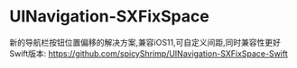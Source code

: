 # UINavigation-SXFixSpace
新的导航栏按钮位置偏移的解决方案,兼容iOS11,可自定义间距,同时兼容性更好
Swift版本:
https://github.com/spicyShrimp/UINavigation-SXFixSpace-Swift
